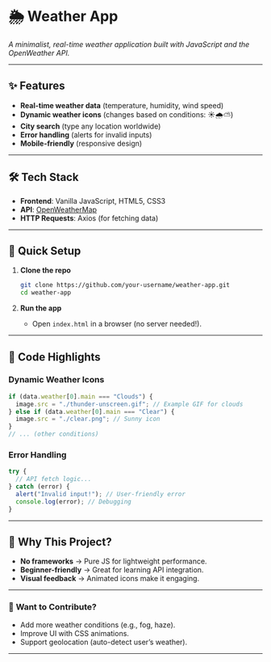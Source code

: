 # 🌦️ Weather App  
*A minimalist, real-time weather application built with JavaScript and the OpenWeather API.*  

---

## ✨ Features  
- **Real-time weather data** (temperature, humidity, wind speed)  
- **Dynamic weather icons** (changes based on conditions: ☀️🌧️⛅)  
- **City search** (type any location worldwide)  
- **Error handling** (alerts for invalid inputs)  
- **Mobile-friendly** (responsive design)  

---

## 🛠️ Tech Stack  
- **Frontend**: Vanilla JavaScript, HTML5, CSS3  
- **API**: [OpenWeatherMap](https://openweathermap.org/api)  
- **HTTP Requests**: Axios (for fetching data)  

---

## 🚀 Quick Setup  
1. **Clone the repo**  
   ```sh
   git clone https://github.com/your-username/weather-app.git
   cd weather-app
   ```

2. **Run the app**  
   - Open `index.html` in a browser (no server needed!).  

---

## 📝 Code Highlights  
### Dynamic Weather Icons  
```js
if (data.weather[0].main === "Clouds") {
  image.src = "./thunder-unscreen.gif"; // Example GIF for clouds
} else if (data.weather[0].main === "Clear") {
  image.src = "./clear.png"; // Sunny icon
}
// ... (other conditions)
```

### Error Handling  
```js
try {
  // API fetch logic...
} catch (error) {
  alert("Invalid input!"); // User-friendly error
  console.log(error); // Debugging
}
```

---

## 🌟 Why This Project?  
- **No frameworks** → Pure JS for lightweight performance.  
- **Beginner-friendly** → Great for learning API integration.  
- **Visual feedback** → Animated icons make it engaging.  

---

### 🎨 **Want to Contribute?**  
- Add more weather conditions (e.g., fog, haze).  
- Improve UI with CSS animations.  
- Support geolocation (auto-detect user’s weather).  

---
